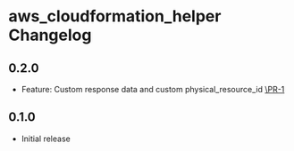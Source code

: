 # aws_cloudformation_helper Changelog

## 0.2.0
- Feature: Custom response data and custom physical_resource_id [\PR-1](https://github.com/jeffreycoe/aws_cloudformation_helper/pull/1)

## 0.1.0
- Initial release

